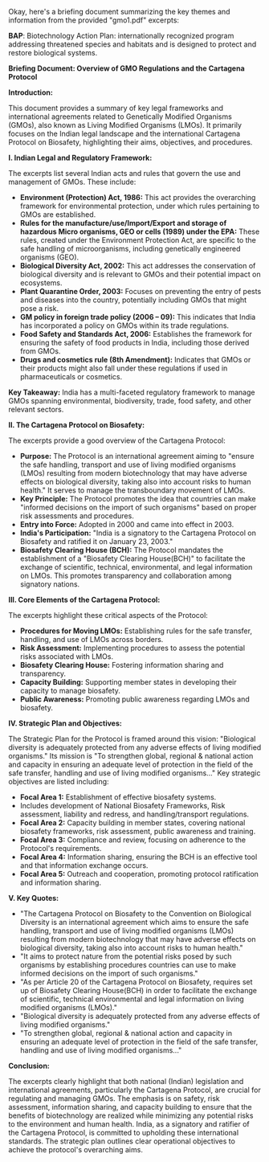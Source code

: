 Okay, here's a briefing document summarizing the key themes and information from the provided "gmo1.pdf" excerpts:

**BAP**: Biotechnology Action Plan: internationally recognized program addressing threatened species and habitats and is designed to protect and restore biological systems.

**Briefing Document: Overview of GMO Regulations and the Cartagena Protocol**

**Introduction:**

This document provides a summary of key legal frameworks and international agreements related to Genetically Modified Organisms (GMOs), also known as Living Modified Organisms (LMOs). It primarily focuses on the Indian legal landscape and the international Cartagena Protocol on Biosafety, highlighting their aims, objectives, and procedures.

**I. Indian Legal and Regulatory Framework:**

The excerpts list several Indian acts and rules that govern the use and management of GMOs. These include:

- **Environment (Protection) Act, 1986:** This act provides the overarching framework for environmental protection, under which rules pertaining to GMOs are established.
- **Rules for the manufacture/use/Import/Export and storage of hazardous Micro organisms, GEO or cells (1989) under the EPA:** These rules, created under the Environment Protection Act, are specific to the safe handling of microorganisms, including genetically engineered organisms (GEO).
- **Biological Diversity Act, 2002:** This act addresses the conservation of biological diversity and is relevant to GMOs and their potential impact on ecosystems.
- **Plant Quarantine Order, 2003:** Focuses on preventing the entry of pests and diseases into the country, potentially including GMOs that might pose a risk.
- **GM policy in foreign trade policy (2006 – 09):** This indicates that India has incorporated a policy on GMOs within its trade regulations.
- **Food Safety and Standards Act, 2006:** Establishes the framework for ensuring the safety of food products in India, including those derived from GMOs.
- **Drugs and cosmetics rule (8th Amendment):** Indicates that GMOs or their products might also fall under these regulations if used in pharmaceuticals or cosmetics.

**Key Takeaway:** India has a multi-faceted regulatory framework to manage GMOs spanning environmental, biodiversity, trade, food safety, and other relevant sectors.

**II. The Cartagena Protocol on Biosafety:**

The excerpts provide a good overview of the Cartagena Protocol:

- **Purpose:** The Protocol is an international agreement aiming to "ensure the safe handling, transport and use of living modified organisms (LMOs) resulting from modern biotechnology that may have adverse effects on biological diversity, taking also into account risks to human health." It serves to manage the transboundary movement of LMOs.
- **Key Principle:** The Protocol promotes the idea that countries can make "informed decisions on the import of such organisms" based on proper risk assessments and procedures.
- **Entry into Force:** Adopted in 2000 and came into effect in 2003.
- **India's Participation:** "India is a signatory to the Cartagena Protocol on Biosafety and ratified it on January 23, 2003."
- **Biosafety Clearing House (BCH):** The Protocol mandates the establishment of a "Biosafety Clearing House(BCH)" to facilitate the exchange of scientific, technical, environmental, and legal information on LMOs. This promotes transparency and collaboration among signatory nations.

**III. Core Elements of the Cartagena Protocol:**

The excerpts highlight these critical aspects of the Protocol:

- **Procedures for Moving LMOs:** Establishing rules for the safe transfer, handling, and use of LMOs across borders.
- **Risk Assessment:** Implementing procedures to assess the potential risks associated with LMOs.
- **Biosafety Clearing House:** Fostering information sharing and transparency.
- **Capacity Building:** Supporting member states in developing their capacity to manage biosafety.
- **Public Awareness:** Promoting public awareness regarding LMOs and biosafety.

**IV. Strategic Plan and Objectives:**

The Strategic Plan for the Protocol is framed around this vision: "Biological diversity is adequately protected from any adverse effects of living modified organisms." Its mission is "To strengthen global, regional & national action and capacity in ensuring an adequate level of protection in the field of the safe transfer, handling and use of living modified organisms…" Key strategic objectives are listed including:

- **Focal Area 1:** Establishment of effective biosafety systems.
- Includes development of National Biosafety Frameworks, Risk assessment, liability and redress, and handling/transport regulations.
- **Focal Area 2:** Capacity building in member states, covering national biosafety frameworks, risk assessment, public awareness and training.
- **Focal Area 3:** Compliance and review, focusing on adherence to the Protocol's requirements.
- **Focal Area 4:** Information sharing, ensuring the BCH is an effective tool and that information exchange occurs.
- **Focal Area 5:** Outreach and cooperation, promoting protocol ratification and information sharing.

**V. Key Quotes:**

- "The Cartagena Protocol on Biosafety to the Convention on Biological Diversity is an international agreement which aims to ensure the safe handling, transport and use of living modified organisms (LMOs) resulting from modern biotechnology that may have adverse effects on biological diversity, taking also into account risks to human health."
- "It aims to protect nature from the potential risks posed by such organisms by establishing procedures countries can use to make informed decisions on the import of such organisms."
- "As per Article 20 of the Cartagena Protocol on Biosafety, requires set up of Biosafety Clearing House(BCH) in order to facilitate the exchange of scientific, technical environmental and legal information on living modified organisms (LMOs)."
- "Biological diversity is adequately protected from any adverse effects of living modified organisms."
- "To strengthen global, regional & national action and capacity in ensuring an adequate level of protection in the field of the safe transfer, handling and use of living modified organisms..."

**Conclusion:**

The excerpts clearly highlight that both national (Indian) legislation and international agreements, particularly the Cartagena Protocol, are crucial for regulating and managing GMOs. The emphasis is on safety, risk assessment, information sharing, and capacity building to ensure that the benefits of biotechnology are realized while minimizing any potential risks to the environment and human health. India, as a signatory and ratifier of the Cartagena Protocol, is committed to upholding these international standards. The strategic plan outlines clear operational objectives to achieve the protocol's overarching aims.